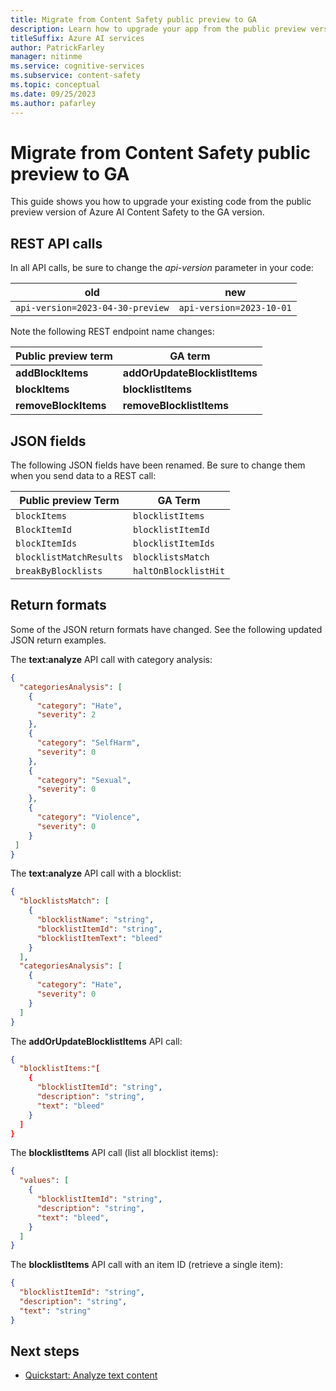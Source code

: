 ```yaml
---
title: Migrate from Content Safety public preview to GA
description: Learn how to upgrade your app from the public preview version of Azure AI Content Safety to the GA version.
titleSuffix: Azure AI services
author: PatrickFarley
manager: nitinme
ms.service: cognitive-services
ms.subservice: content-safety
ms.topic: conceptual
ms.date: 09/25/2023
ms.author: pafarley
---
```


# Migrate from Content Safety public preview to GA

This guide shows you how to upgrade your existing code from the public preview version of Azure AI Content Safety to the GA version.

## REST API calls

In all API calls, be sure to change the _api-version_ parameter in your code:

|old | new |
|--|--|
`api-version=2023-04-30-preview` | `api-version=2023-10-01` |

Note the following REST endpoint name changes:

| Public preview term          | GA term                 |  
|-------------------|---------------------------|  
| **addBlockItems**     | **addOrUpdateBlocklistItems** |  
| **blockItems**        | **blocklistItems**            |  
| **removeBlockItems**  | **removeBlocklistItems**       |  


## JSON fields

The following JSON fields have been renamed. Be sure to change them when you send data to a REST call:

| Public preview Term        | GA Term                    |  
|-------------------------|-------------------------------|  
| `blockItems`            | `blocklistItems`              |  
| `BlockItemId`           | `blocklistItemId`             |  
| `blockItemIds`          | `blocklistItemIds`            |  
| `blocklistMatchResults` | `blocklistsMatch`             |  
| `breakByBlocklists`     | `haltOnBlocklistHit`           |


## Return formats

Some of the JSON return formats have changed. See the following updated JSON return examples.

The **text:analyze** API call with category analysis:

```json
{
  "categoriesAnalysis": [
    {
      "category": "Hate",
      "severity": 2
    },
    {
      "category": "SelfHarm",
      "severity": 0
    },
    {
      "category": "Sexual",
      "severity": 0
    },
    {
      "category": "Violence",
      "severity": 0
    }
 ]
}
```

The **text:analyze** API call with a blocklist:
```json
{
  "blocklistsMatch": [
    {
      "blocklistName": "string",
      "blocklistItemId": "string",
      "blocklistItemText": "bleed"
    }
  ],
  "categoriesAnalysis": [
    {
      "category": "Hate",
      "severity": 0
    }
  ]
}
```

The **addOrUpdateBlocklistItems** API call:

```json
{
  "blocklistItems:"[
    {
      "blocklistItemId": "string",
      "description": "string",
      "text": "bleed"
    }
  ]
}
```

The **blocklistItems** API call (list all blocklist items):
```json
{
  "values": [
    {
      "blocklistItemId": "string",
      "description": "string",
      "text": "bleed",
    }
  ]
}
```

The **blocklistItems** API call with an item ID (retrieve a single item):

```json
{
  "blocklistItemId": "string",
  "description": "string",
  "text": "string"
}
```


## Next steps

- [Quickstart: Analyze text content](../quickstart-text.md)